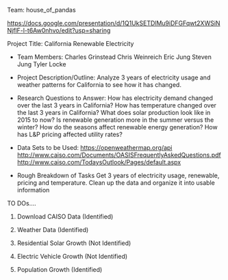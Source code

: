 Team: house_of_pandas

https://docs.google.com/presentation/d/1Q1UkSETDlMu9iDFGFqwt2XWSiNNjflF-l-t6Aw0nhvo/edit?usp=sharing

Project Title: 
California Renewable Electricity

- Team Members:
Charles Grinstead
Chris Weinreich
Eric Jung
Steven Jung
Tyler Locke

- Project Description/Outline:
Analyze 3 years of electricity usage and weather patterns for California to see how it has changed. 


- Research Questions to Answer:
How has electricity demand changed over the last 3 years in California?
How has temperature changed over the last 3 years in California?
What does solar production look like in 2015 to now?
Is renewable generation more in the summer versus the winter? 
How do the seasons affect renewable energy generation? 
How has L&P pricing affected utility rates?

- Data Sets to be Used:
https://openweathermap.org/api
http://www.caiso.com/Documents/OASISFrequentlyAskedQuestions.pdf
http://www.caiso.com/TodaysOutlook/Pages/default.aspx

- Rough Breakdown of Tasks
Get 3 years of electricity usage, renewable, pricing and temperature.
Clean up the data and organize it into usable information





TO DOs....

1) Download CAISO Data (Identified)

2) Weather Data (Identified)

3) Residential Solar Growth (Not Identified)

4) Electric Vehicle Growth (Not Identified)

5) Population Growth (Identified)
